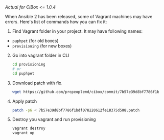 *Actual for CIBox <= 1.0.4*

When Ansible 2 has been released, some of Vagrant machines may have errors. Here's list of commands how you can fix it:

1. Find Vagrant folder in your project. It may have following names:
  - `puphpet` (for old boxes)
  - `provisioning` (for new boxes)

2. Go into vagrant folder in CLI

    ```bash
    cd provisioning
    # or
    cd puphpet
    ```

3. Download patch with fix.

    ```bash
    wget https://github.com/propeoplemd/cibox/commit/7b57e39d8bf7786f1bdf078220612fe18375d508.patch
    ```

4. Apply patch 
    ```bash
    patch -p6 < 7b57e39d8bf7786f1bdf078220612fe18375d508.patch
    ```

5. Destroy you vagrant and run provisioning
    ```bash
    vagrant destroy
    vagrant up
    ```